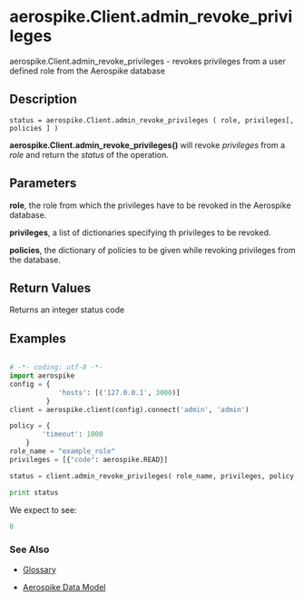 
# aerospike.Client.admin_revoke_privileges

aerospike.Client.admin_revoke_privileges - revokes privileges from  a user defined role from the Aerospike database

## Description

```
status = aerospike.Client.admin_revoke_privileges ( role, privileges[, policies ] )

```

**aerospike.Client.admin_revoke_privileges()** will revoke *privileges* from a *role* and return the *status* of the operation.

## Parameters

**role**, the role from which the privileges have to be revoked in the Aerospike database.

**privileges**, a list of dictionaries specifying th privileges to be revoked.

**policies**, the dictionary of policies to be given while revoking privileges from the database.   

## Return Values
Returns an integer status code

## Examples

```python

# -*- coding: utf-8 -*-
import aerospike
config = {
            'hosts': [('127.0.0.1', 3000)]
         }
client = aerospike.client(config).connect('admin', 'admin')

policy = {
	    'timeout': 1000
	}
role_name = "example_role"
privileges = [{"code": aerospike.READ}]

status = client.admin_revoke_privileges( role_name, privileges, policy )

print status

```

We expect to see:

```python
0
```



### See Also



- [Glossary](http://www.aerospike.com/docs/guide/glossary.html)

- [Aerospike Data Model](http://www.aerospike.com/docs/architecture/data-model.html)
